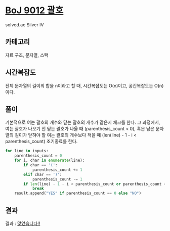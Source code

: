 # [BoJ 9012 괄호](https://www.acmicpc.net/problem/9012)

solved.ac Silver IV

## 카테고리

자료 구조, 문자열, 스택

## 시간복잡도

전체 문자열의 길이의 합을 n이라고 할 때, 시간복잡도는 O(n)이고, 공간복잡도는 O(n)이다.

## 풀이

기본적으로 여는 괄호의 개수와 닫는 괄호의 개수가 같은지 체크를 한다.
그 과정에서, 여는 괄호가 나오기 전 닫는 괄호가 나올 때 (parenthesis_count < 0), 혹은 남은 문자열의 길이가 닫혀야 할 여는 괄호의 개수보다 적을 때 (len(line) - 1 - i < parenthesis_count) 조기종료를 한다.

```python
for line in inputs:
    parenthesis_count = 0
    for i, char in enumerate(line):
        if char == '(':
            parenthesis_count += 1
        elif char == ')':
            parenthesis_count -= 1
        if len(line) - 1 - i < parenthesis_count or parenthesis_count < 0:
            break
    result.append("YES" if parenthesis_count == 0 else "NO")
```

## 결과

결과 : [맞았습니다!!](http://boj.kr/d5baede744b0414dbb1b1f965cbbfe40)
